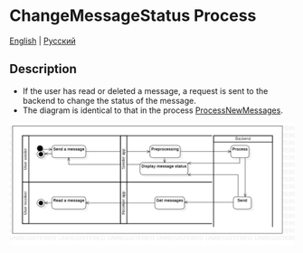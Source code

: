 # ChangeMessageStatus Process 

[English](ChangeMessageStatus.md) | [Русский](ChangeMessageStatus.ru.md)

## Description 

- If the user has read or deleted a message, a request is sent to the backend to change the status of the message.
- The diagram is identical to that in the process [ProcessNewMessages](ProcessNewMessages.md).

![ProcessNewMessagesDiagram](../../../img/ActivityDiagrams/ProcessNewMessagesDiagram.png)